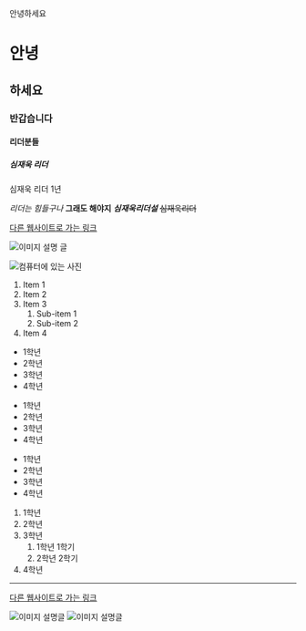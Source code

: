 안녕하세요
# 안녕
## 하세요
### 반갑습니다
#### 리더분들
##### 심재욱 리더

심재욱 리더 1년

*리더는 힘들구나*
**그래도 해야지**
***심재욱리더설***
~~심재욱리더~~


[다른 웹사이트로 가는 링크](http://www.google.com)

![이미지 설명 글](https://i.imgur.com/81qyN1y.jpg)

![컴퓨터에 있는 사진](assets/profile.png)




1. Item 1
2. Item 2
3. Item 3
    1. Sub-item 1
    2. Sub-item 2
4. Item 4



* 1학년
* 2학년
* 3학년
* 4학년

+ 1학년
+ 2학년
+ 3학년
+ 4학년

- 1학년
- 2학년
- 3학년
- 4학년

1. 1학년
2. 2학년
3. 3학년
    1. 1학년 1학기
    2. 2학년 2학기
4. 4학년


---

[다른 웹사이트로 가는 링크](https://book.naver.com/bookdb/book_detail.nhn?bid=14740358)

![이미지 설명글](https://blog.naver.com/gybaekfamily/150123161667)
![이미지 설명글](http://blogfiles.naver.net/20111104_151/gybaekfamily_1320373475430l1lMd_JPEG/%C7%AA%B5%E9%B8%BB4.jpg)
